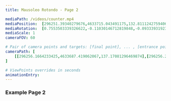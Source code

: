 ```yaml
---
title: Mausoleo Rotondo - Page 2

mediaPath: /videos/counter.mp4
mediaPosition:  [296251.39340279676,4633715.043491175,132.81112427594064]
mediaRotation:  [0.7553503339326622,-0.11030146712819848,-0.09333931923736666,0.6391926398680505]
mediaScale: 1
cameraFOV: 60

# Pair of camera points and targets: [final point], ... , [entrance point]
cameraPath: [
    [[296256.1664233425,4633687.419062067,137.17081296469874],[296256.24591366603,4633703.088457677,132.00228101407063]]
]

# ViewPoints overrides in seconds
animationEntry:
---
```


### Example Page 2
